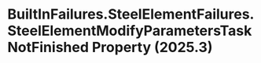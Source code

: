 # BuiltInFailures.SteelElementFailures.SteelElementModifyParametersTaskNotFinished Property (2025.3)

﻿
